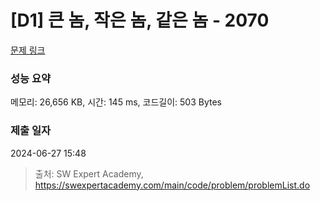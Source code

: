# [D1] 큰 놈, 작은 놈, 같은 놈 - 2070 

[문제 링크](https://swexpertacademy.com/main/code/problem/problemDetail.do?contestProbId=AV5QQ6qqA40DFAUq) 

### 성능 요약

메모리: 26,656 KB, 시간: 145 ms, 코드길이: 503 Bytes

### 제출 일자

2024-06-27 15:48



> 출처: SW Expert Academy, https://swexpertacademy.com/main/code/problem/problemList.do